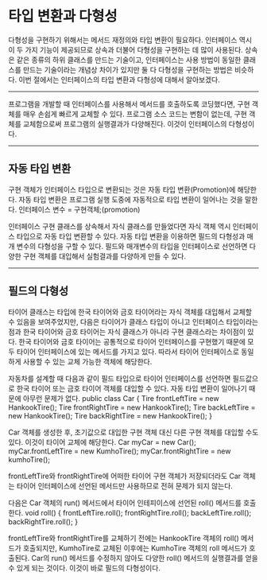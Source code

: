 # 타입 변환과 다형성

다형성을 구현하기 위해서는 메서드 재정의와 타입 변환이 필요하다. 인터페이스 역시 이 두 가지 기능이 제공되므로 상속과 더불어 다형성을 구현하는 데
많이 사용된다. 상속은 같은 종류의 하위 클래스를 만드는 기술이고, 인터페이스는 사용 방법이 동일한 클래스를 만드는 기술이라는 개념상 차이가 있지만
둘 다 다형성을 구현하는 방법은 비슷하다. 이번 절에서는 인터페이스의 타입 변환과 다형성에 대해서 알아보겠다.

---

프로그램을 개발할 때 인터페이스를 사용해서 메서드를 호출하도록 코딩했다면, 구현 객체를 매우 손쉽게 빠르게 교체할 수 있다.
프로그램 소스 코드는 변함이 없는데, 구현 객체를 교체함으로써 프로그램의 실행결과가 다양해진다. 이것이 인터페이스의 다형성이다.

---
## 자동 타입 변환

구현 객체가 인터페이스 타입으로 변환되는 것은 자동 타입 변환(Promotion)에 해당한다. 자동 타입 변환은 프로그램 실행 도중에 
자동적으로 타입 변환이 일어나는 것을 말한다.
인터페이스 변수 = 구현객체;(promotion)

인터페이스 구현 클래스를 상속해서 자식 클래스를 만들었다면 자식 객체 역시 인터페이스 타입으로 자동 타입 변환할 수 있다.
자동 타입 변환을 이용하면 필드의 다형성과 매개 변수의 다형성을 구할 수 있다. 필드와 매개변수의 타입을 인터페이스로 선언하면 
다양한 구현 객체를 대입해서 실험결과를 다양하게 만들 수 있다.

---
## 필드의 다형성

타이어 클래스는 타입에 한국 타이어와 금호 타이어라는 자식 객체를 대입해서 교체할 수 있음을 보여주었지만, 다음은 타이어가 클래스 타입이 아니고
인터페이스 타입이라는 점과 한국 타이어와 금호 타이어는 자식 클래스가 아니라 구현 클래스라는 차이점이 있다. 한국 타이어와 금호 타이어는 공통적으로
타이어 인터페이스를 구현했기 때문에 모두 타이어 인터페이스에 있는 메서드를 가지고 있다. 따라서 타이어 인터페이스로 동일하게 사용할 수 있는 교체
가능한 객체에 해당한다.

자동차를 설계할 때 다음과 같이 필드 타입으로 타이어 인터페이스를 선언하면 필드값으로 한국 타이어 또는 금호 타이어 객체를 대입할 수 있다. 자동 타입
변환이 일어나기 때문에 아무런 문제가 없다.
public class Car {
    Tire frontLeftTire = new HankookTire();
    Tire frontRightTire = new HankookTire();
    Tire backLeftTire = new HankookTire();
    Tire backRightTire = new HankookTire();
}

Car 객체를 생성한 후, 초기값으로 대입한 구현 객체 대신 다른 구현 객체를 대입할 수도 있다. 이것이 타이어 교체에 해당한다.
Car myCar = new Car();
myCar.frontLeftTire = new KumhoTire();
myCar.frontRightTire = new kumhoTire();

frontLeftTire와 frontRightTire에 어떠한 타이어 구현 객체가 저장되더라도 Car 객체는 타이어 인터페이스에 선언된 메서드만 사용하므로 전혀 문제가
되지 않는다.

다음은 Car 객체의 run() 메서드에서 타이어 인테피이스에 선언된 roll() 메서드를 호출한다.
void roll() {
    frontLeftTire.roll();
    frontRightTire.roll();
    backLeftTire.roll();
    backRightTire.roll();
}

frontLeftTire와 frontRightTire를 교체하기 전에는 HankookTire 객체의 roll() 메서드가 호출되지만, KumhoTire로 교체된 이후에는 KumhoTire
객체의 roll 메서드가 호출된다. Car의 run() 메서드를 수정하지 않아도 다양한 roll() 메서드의 실행결과를 얻을 수 있게 되는 것이다. 이것이 바로
필드의 다형성이다.